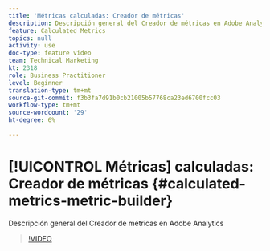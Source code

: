 ```yaml
---
title: 'Métricas calculadas: Creador de métricas'
description: Descripción general del Creador de métricas en Adobe Analytics
feature: Calculated Metrics
topics: null
activity: use
doc-type: feature video
team: Technical Marketing
kt: 2318
role: Business Practitioner
level: Beginner
translation-type: tm+mt
source-git-commit: f3b3fa7d91b0cb21005b57768ca23ed6700fcc03
workflow-type: tm+mt
source-wordcount: '29'
ht-degree: 6%

---
```



# [!UICONTROL Métricas] calculadas: Creador de métricas  {#calculated-metrics-metric-builder}

Descripción general del Creador de métricas en Adobe Analytics

>[!VIDEO](https://video.tv.adobe.com/v/25411/?quality=12)

